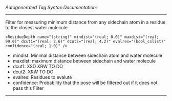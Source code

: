 _Autogenerated Tag Syntax Documentation:_

---
Filter for measuring minimum distance from any sidechain atom in a residue to the closest water molecule

```
<ResidueDepth name="(string)" mindist="(real; 0.0)" maxdist="(real; 99.0)" dcut1="(real; 2.6)" dcut2="(real; 4.2)" evalres="(bool_cslist)" confidence="(real; 1.0)" />
```

-   mindist: Minimal distance between sidechain atom and water molecule
-   maxdist: maximum distance between sidechain and water molecule
-   dcut1: XSD XRW TO DO
-   dcut2: XRW TO DO
-   evalres: Residues to evalute
-   confidence: Probability that the pose will be filtered out if it does not pass this Filter

---
